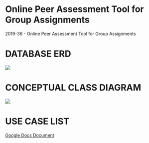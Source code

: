 # Online Peer Assessment Tool for Group Assignments
2019-36 - Online Peer Assessment Tool for Group Assignments

# DATABASE ERD
<p text-align="center">
    <img src="https://user-images.githubusercontent.com/19414954/64909438-ab9cab80-d714-11e9-9c10-59415ef0f708.png" />
</p>

# CONCEPTUAL CLASS DIAGRAM
<p text-align="center">
    <img src="https://user-images.githubusercontent.com/19414954/65341340-ccfc0c80-dbd8-11e9-88b3-0237d3a0f952.png" />
</p>

# USE CASE LIST
[Google Docs Document](https://docs.google.com/document/d/1rcP_pBwRo6hcfKUHs8HJYL7scMWimei8bhs5-gOcijs/edit?usp=sharing)

<!-- # DIRECTORY STRUCTURE
```
common
..
```
 -->
